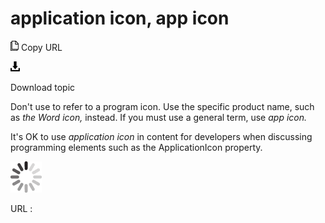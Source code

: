 # application icon, app icon

![Copy URL](media/argument-vs-parameter/Copy.png)
Copy URL

![Download](media/argument-vs-parameter/Download.png)

Download topic

Don't use to refer to a program icon. Use the specific product name, such as *the* *Word* *icon,* instead. If you must use a general term, use *app icon.*

It's OK to use *application icon* in content for developers when discussing programming elements such as the ApplicationIcon property.

![In progress](media/argument-vs-parameter/activity-large.gif)

URL :

